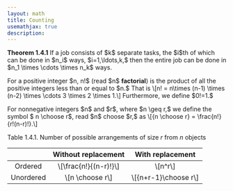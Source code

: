 ```yaml
---
layout: math
title: Counting
usemathjax: true
description:
---
```


<div class="box theorem">
<strong>Theorem 1.4.1</strong>
If a job consists of $k$ separate tasks, the $i$th of which can be done in $n_i$ ways, $i=1,\ldots,k,$ then the entire job can be done in $n_1 \times \cdots \times n_k$ ways. 
</div>

<p class="box def">
For a positive integer $n, n!$ (read $n$ <strong>factorial</strong>) is the product of all the positive integers less than or equal to $n.$ That is
\[n! = n\times (n-1) \times (n-2) \times \cdots 3 \times 2 \times 1.\]
Furthermore, we define $0!=1.$
</p>

<p class="box def">
For nonnegative integers $n$ and $r$, where $n \geq r,$ we define the symbol $ n \choose r$, read $n$ choose $r,$ as 
\[{n \choose r} = \frac{n!}{r!(n-r)!}.\]
</p>

Table 1.4.1. Number of possible arrangements of size $r$ from $n$ objects

|           |Without replacement  |With replacement  |
|:---------:|:-------------------:|:----------------:|
|Ordered    |\\[\frac{n!}{(n-r)!}\\]  | \\[n^r\\]            |
|Unordered  |\\[n \choose r\\]        |\\[{n+r-1}\choose r\\]|

